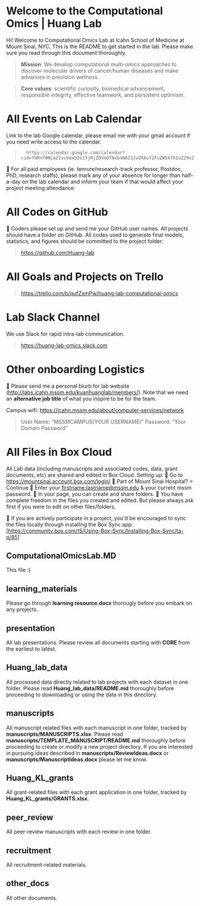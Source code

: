# Welcome to the Computational Omics | Huang Lab

Hi! Welcome to Computational Omics Lab at Icahn School of Medicine at Mount Sinai, NYC. This is the README to get started in the lab. Please make sure you read through this document thoroughly. 
> **Mission**: We develop computational multi-omics approaches to discover molecular drivers of cancer/human diseases and make advances in precision wellness.

> **Core values**: scientific curiosity, biomedical advancement, responsible integrity, effective teamwork, and persistent optimism.

# All Events on Lab Calendar

Link to the lab Google calendar, please email me with your gmail account if you need write access to the calendar. 
>       https://calendar.google.com/calendar?cid=YmRnYWNia21vcGwxb2o1YjRjZDVmOTNxbnNAZ3JvdXAuY2FsZW5kYXIuZ29vZ2xlLmNvbQ
        For all paid employees (ie. tenrure/research-track professor, Postdoc, PhD, research staffs), please mark any of your absence for longer than half-a-day on the lab calendar and inform your team if that would affect your project meeting attendance. 

# All Codes on GitHub

        Coders please set up and send me your GitHub user names. All projects should have a folder on GitHub. All codes used to generate final models, statistics, and figures should be committed to the project folder:  
>  https://github.com/Huang-lab


# All Goals and Projects on Trello
> https://trello.com/b/qufZxmPw/huang-lab-computational-omics

# Lab Slack Channel
We use Slack for rapid intra-lab communication.
>  https://huang-lab-omics.slack.com


# Other onboarding Logistics
  Please send me a personal blurb for lab website (http://labs.icahn.mssm.edu/kuanhuanglab/members/). Note that we need an **alternative job title** of what you inspire to be for the team. 

Campus wifi: https://icahn.mssm.edu/about/computer-services/network
>  User Name: “MSSMCAMPUS\(YOUR USERNAME)”
> Password: “Your Domain Password”


# All Files in Box Cloud

All Lab data (including manuscripts and associated codes, data, grant documents, etc) are shared and edited in Box Cloud. Setting up:
        Go to https://mountsinai.account.box.com/login/
        Part of Mount Sinai Hospital? > Continue
        Enter your firstname.lastname@mssm.edu & your current mssm password.
        In your page, you can create and share folders. 
        You have complete freedom in the files you created and edited. But please always ask first if you were to edit on other files/folders. 

       If you are actively participate in a project, you'd be encouraged to sync the files locally through installing the Box Sync app: [https://community.box.com/t5/Using-Box-Sync/Installing-Box-Sync/ta-p/85]

## ComputationalOmicsLab.MD          

This file :)

## learning_materials

Please go through **learning resource.docx** thorougly before you embark on any projects. 

## presentation

All lab presentations. Please review all documents starting with **CORE** from the earliest to latest.

## Huang_lab_data  

All processed data directly related to lab projects with each dataset in one folder. Please read **Huang_lab_data/README.md** thoroughly before proceeding to downloading or using the data in this directory. 

## manuscripts

All manuscript related files with each manuscript in one folder, tracked by **manuscripts/MANUSCRIPTS.xlsx**.  Please read **manuscripts/TEMPLATE_MANUSCRIPT/README.md** thoroughly before proceeding to create or modify a new project directory. If you are interested in pursuing ideas described in **manuscripts/ReviewIdeas.docx** or **manuscripts/ManuscriptIdeas.docx** please let me know. 

## Huang_KL_grants

All grant-related files with each grant application in one folder, tracked by **Huang_KL_grants/GRANTS.xlsx**. 

## peer_review

All peer-review manuscripts with each review in one folder. 

## recruitment

All recruitment-related materials. 

## other_docs

All other documents. 
